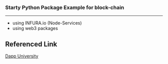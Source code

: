 ### Starty Python Package Example for block-chain
---
- using INFURA.io (Node-Services)
- using web3 packages





Referenced Link
---
[Dapp University](https://www.youtube.com/watch?v=pZSegEXtgAE)


